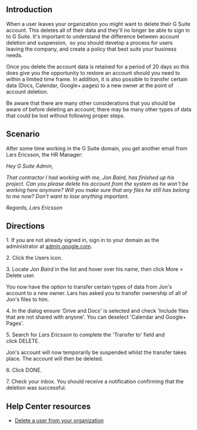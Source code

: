 ## Introduction

When a user leaves your organization you might want to delete their G Suite account. This deletes all of their data and they'll no longer be able to sign in to G Suite. It's important to understand the difference between account deletion and suspension,  so you should develop a process for users leaving the company, and create a policy that best suits your business needs.

Once you delete the account data is retained for a period of 20 days so this does give you the opportunity to restore an account should you need to within a limited time frame. In addition, it is also possible to transfer certain data (Docs, Calendar, Google+ pages) to a new owner at the point of account deletion.

Be aware that there are many other considerations that you should be aware of before deleting an account; there may be many other types of data that could be lost without following proper steps.

## Scenario

After some time working in the G Suite domain, you get another email from Lars Ericsson, the HR Manager:

*Hey G Suite Admin,*

*That contractor I had working with me, Jon Baird, has finished up his project. Can you please delete his account from the system as he won't be working here anymore? Will you make sure that any files he still has belong to me now? Don't want to lose anything important.*

*Regards, Lars Ericsson*

## Directions

1\. If you are not already signed in, sign in to your domain as the administrator at [admin.google.com](https://admin.google.com/).

2\. Click the Users icon.

3\. Locate *Jon Baird* in the list and hover over his name, then click More > Delete user.

You now have the option to transfer certain types of data from Jon's account to a new owner. Lars has asked you to transfer ownership of all of Jon's files to him.

4\. In the dialog ensure 'Drive and Docs' is selected and check 'Include files that are not shared with anyone'. You can deselect 'Calendar and Google+ Pages'.

5\. Search for *Lars Ericsson* to complete the 'Transfer to' field and click DELETE.

Jon's account will now temporarily be suspended whilst the transfer takes place. The account will then be deleted.

6\. Click DONE.

7\. Check your inbox. You should receive a notification confirming that the deletion was successful.

## Help Center resources

-   [Delete a user from your organization](https://support.google.com/a/answer/33314)
